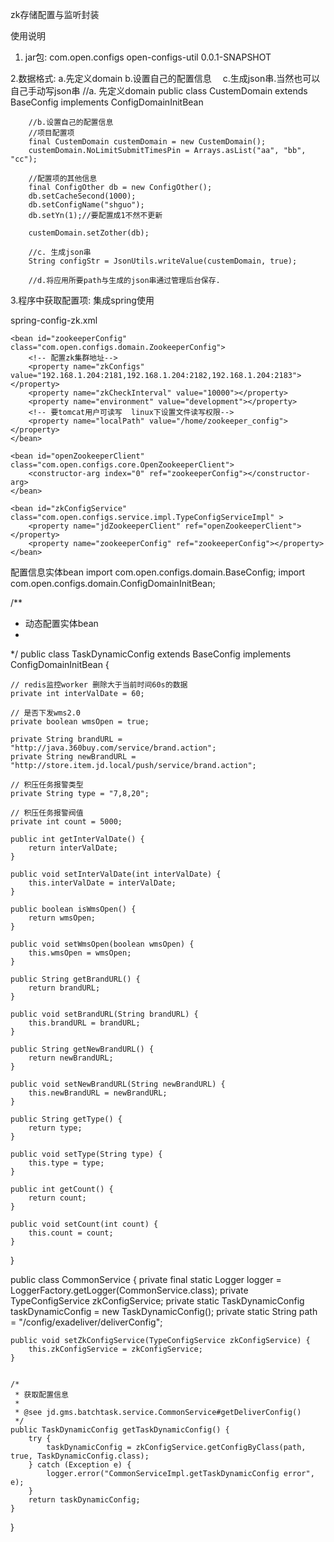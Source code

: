 zk存储配置与监听封装


使用说明

1. jar包:
<groupId>com.open.configs</groupId>
<artifactId>open-configs-util</artifactId>
<version>0.0.1-SNAPSHOT</version>

2.数据格式:
	a.先定义domain
	b.设置自己的配置信息　
	c.生成json串.当然也可以自己手动写json串
		//a. 先定义domain
		public class CustemDomain extends BaseConfig implements ConfigDomainInitBean

		//b.设置自己的配置信息
		//项目配置项
		final CustemDomain custemDomain = new CustemDomain();
		custemDomain.NoLimitSubmitTimesPin = Arrays.asList("aa", "bb", "cc");

		//配置项的其他信息
		final ConfigOther db = new ConfigOther();
		db.setCacheSecond(1000);
		db.setConfigName("shguo");
		db.setYn(1);//要配置成1不然不更新

		custemDomain.setZother(db);

		//c. 生成json串
		String configStr = JsonUtils.writeValue(custemDomain, true);

		//d.将应用所要path与生成的json串通过管理后台保存.

3.程序中获取配置项:
集成spring使用

spring-config-zk.xml

<?xml version="1.0" encoding="UTF-8"?>
<beans xmlns="http://www.springframework.org/schema/beans"
	xmlns:xsi="http://www.w3.org/2001/XMLSchema-instance"
	xmlns:aop="http://www.springframework.org/schema/aop"
	xmlns:context="http://www.springframework.org/schema/context"
	xsi:schemaLocation="http://www.springframework.org/schema/beans http://www.springframework.org/schema/beans/spring-beans.xsd
					 http://www.springframework.org/schema/aop http://www.springframework.org/schema/aop/spring-aop-3.0.xsd
					 http://www.springframework.org/schema/context http://www.springframework.org/schema/context/spring-context-2.5.xsd "
	default-autowire="byName">

 	<bean id="zookeeperConfig" class="com.open.configs.domain.ZookeeperConfig">
 		<!-- 配置zk集群地址-->
		<property name="zkConfigs" value="192.168.1.204:2181,192.168.1.204:2182,192.168.1.204:2183"></property>
		<property name="zkCheckInterval" value="10000"></property>
		<property name="environment" value="development"></property>
		<!-- 要tomcat用户可读写  linux下设置文件读写权限-->
		<property name="localPath" value="/home/zookeeper_config"></property>
	</bean>

	<bean id="openZookeeperClient" class="com.open.configs.core.OpenZookeeperClient">
		<constructor-arg index="0" ref="zookeeperConfig"></constructor-arg>
	</bean>

	<bean id="zkConfigService" class="com.open.configs.service.impl.TypeConfigServiceImpl" >
		<property name="jdZookeeperClient" ref="openZookeeperClient"></property>
		<property name="zookeeperConfig" ref="zookeeperConfig"></property>
	</bean>

</beans>

配置信息实体bean
import com.open.configs.domain.BaseConfig;
import com.open.configs.domain.ConfigDomainInitBean;

/**
 * 动态配置实体bean
 *
 */
public class TaskDynamicConfig extends BaseConfig implements ConfigDomainInitBean {

	// redis监控worker 删除大于当前时间60s的数据
	private int interValDate = 60;

	// 是否下发wms2.0
	private boolean wmsOpen = true;

	private String brandURL = "http://java.360buy.com/service/brand.action";
	private String newBrandURL = "http://store.item.jd.local/push/service/brand.action";

	// 积压任务报警类型
	private String type = "7,8,20";

	// 积压任务报警阀值
	private int count = 5000;

	public int getInterValDate() {
		return interValDate;
	}

	public void setInterValDate(int interValDate) {
		this.interValDate = interValDate;
	}

	public boolean isWmsOpen() {
		return wmsOpen;
	}

	public void setWmsOpen(boolean wmsOpen) {
		this.wmsOpen = wmsOpen;
	}

	public String getBrandURL() {
		return brandURL;
	}

	public void setBrandURL(String brandURL) {
		this.brandURL = brandURL;
	}

	public String getNewBrandURL() {
		return newBrandURL;
	}

	public void setNewBrandURL(String newBrandURL) {
		this.newBrandURL = newBrandURL;
	}

	public String getType() {
		return type;
	}

	public void setType(String type) {
		this.type = type;
	}

	public int getCount() {
		return count;
	}

	public void setCount(int count) {
		this.count = count;
	}
}

public class CommonService {
	private final static Logger logger = LoggerFactory.getLogger(CommonService.class);
	private TypeConfigService zkConfigService;
	private static TaskDynamicConfig taskDynamicConfig = new TaskDynamicConfig();
	private static String path = "/config/exadeliver/deliverConfig";

	public void setZkConfigService(TypeConfigService zkConfigService) {
		this.zkConfigService = zkConfigService;
	}


	/*
	 * 获取配置信息
	 *
	 * @see jd.gms.batchtask.service.CommonService#getDeliverConfig()
	 */
	public TaskDynamicConfig getTaskDynamicConfig() {
		try {
			taskDynamicConfig = zkConfigService.getConfigByClass(path, true, TaskDynamicConfig.class);
		} catch (Exception e) {
			logger.error("CommonServiceImpl.getTaskDynamicConfig error", e);
		}
		return taskDynamicConfig;
	}
}
